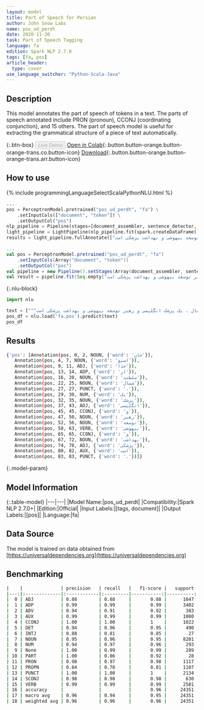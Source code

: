 ```yaml
---
layout: model
title: Part of Speech for Persian
author: John Snow Labs
name: pos_ud_perdt
date: 2020-11-30
task: Part of Speech Tagging
language: fa
edition: Spark NLP 2.7.0
tags: [fa, pos]
article_header:
  type: cover
use_language_switcher: "Python-Scala-Java"
---
```


## Description

This model annotates the part of speech of tokens in a text. The parts of speech annotated include PRON (pronoun), CCONJ (coordinating conjunction), and 15 others. The part of speech model is useful for extracting the grammatical structure of a piece of text automatically.

{:.btn-box}
<button class="button button-orange" disabled>Live Demo</button>
[Open in Colab](https://colab.research.google.com/github/JohnSnowLabs/spark-nlp-workshop/blob/master/tutorials/Certification_Trainings/Public/6.Playground_DataFrames.ipynb){:.button.button-orange.button-orange-trans.co.button-icon}
[Download](https://s3.amazonaws.com/auxdata.johnsnowlabs.com/public/models/pos_ud_perdt_fa_2.7.0_2.4_1606724821106.zip){:.button.button-orange.button-orange-trans.arr.button-icon}

## How to use

<div class="tabs-box" markdown="1">
{% include programmingLanguageSelectScalaPythonNLU.html %}

```python
...
pos = PerceptronModel.pretrained("pos_ud_perdt", "fa") \
    .setInputCols(["document", "token"]) \
    .setOutputCol("pos")
nlp_pipeline = Pipeline(stages=[document_assembler, sentence_detector, tokenizer, pos])
light_pipeline = LightPipeline(nlp_pipeline.fit(spark.createDataFrame([['']]).toDF("text")))
results = light_pipeline.fullAnnotate(["جان اسنو جدا از سلطنت شمال ، یک پزشک انگلیسی و رهبر توسعه بیهوشی و بهداشت پزشکی است."])
```

```scala
...
val pos = PerceptronModel.pretrained("pos_ud_perdt", "fa")
    .setInputCols(Array("document", "token"))
    .setOutputCol("pos")
val pipeline = new Pipeline().setStages(Array(document_assembler, sentence_detector, tokenizer, pos))
val result = pipeline.fit(Seq.empty["جان اسنو جدا از سلطنت شمال ، یک پزشک انگلیسی و رهبر توسعه بیهوشی و بهداشت پزشکی است."].toDS.toDF("text")).transform(data)
```

{:.nlu-block}
```python
import nlu

text = ["""جان اسنو جدا از سلطنت شمال ، یک پزشک انگلیسی و رهبر توسعه بیهوشی و بهداشت پزشکی است"""]
pos_df = nlu.load('fa.pos').predict(text)
pos_df
```

</div>

## Results

```bash
{'pos': [Annotation(pos, 0, 2, NOUN, {'word': 'جان'}),
   Annotation(pos, 4, 7, NOUN, {'word': 'اسنو'}),
   Annotation(pos, 9, 11, ADJ, {'word': 'جدا'}),
   Annotation(pos, 13, 14, ADP, {'word': 'از'}),
   Annotation(pos, 16, 20, NOUN, {'word': 'سلطنت'}),
   Annotation(pos, 22, 25, NOUN, {'word': 'شمال'}),
   Annotation(pos, 27, 27, PUNCT, {'word': '،'}),
   Annotation(pos, 29, 30, NUM, {'word': 'یک'}),
   Annotation(pos, 32, 35, NOUN, {'word': 'پزشک'}),
   Annotation(pos, 37, 43, ADJ, {'word': 'انگلیسی'}),
   Annotation(pos, 45, 45, CCONJ, {'word': 'و'}),
   Annotation(pos, 47, 50, NOUN, {'word': 'رهبر'}),
   Annotation(pos, 52, 56, NOUN, {'word': 'توسعه'}),
   Annotation(pos, 58, 63, VERB, {'word': 'بیهوشی'}),
   Annotation(pos, 65, 65, CCONJ, {'word': 'و'}),
   Annotation(pos, 67, 72, NOUN, {'word': 'بهداشت'}),
   Annotation(pos, 74, 78, ADJ, {'word': 'پزشکی'}),
   Annotation(pos, 80, 82, AUX, {'word': 'است'}),
   Annotation(pos, 83, 83, PUNCT, {'word': '.'})]}
```

{:.model-param}
## Model Information

{:.table-model}
|---|---|
|Model Name:|pos_ud_perdt|
|Compatibility:|Spark NLP 2.7.0+|
|Edition:|Official|
|Input Labels:|[tags, document]|
|Output Labels:|[pos]|
|Language:|fa|

## Data Source

The model is trained on data obtained from [https://universaldependencies.org](https://universaldependencies.org)

## Benchmarking

```bash
|    |              | precision   | recall   |   f1-score |   support |
|---:|:-------------|:------------|:---------|-----------:|----------:|
|  0 | ADJ          | 0.88        | 0.88     |       0.88 |      1647 |
|  1 | ADP          | 0.99        | 0.99     |       0.99 |      3402 |
|  2 | ADV          | 0.94        | 0.91     |       0.92 |       383 |
|  3 | AUX          | 0.99        | 0.99     |       0.99 |      1000 |
|  4 | CCONJ        | 1.00        | 1.00     |       1    |      1022 |
|  5 | DET          | 0.94        | 0.96     |       0.95 |       490 |
|  6 | INTJ         | 0.88        | 0.81     |       0.85 |        27 |
|  7 | NOUN         | 0.95        | 0.96     |       0.95 |      8201 |
|  8 | NUM          | 0.94        | 0.97     |       0.96 |       293 |
|  9 | None         | 1.00        | 0.99     |       0.99 |       289 |
| 10 | PART         | 1.00        | 0.86     |       0.92 |        28 |
| 11 | PRON         | 0.98        | 0.97     |       0.98 |      1117 |
| 12 | PROPN        | 0.84        | 0.78     |       0.81 |      1107 |
| 13 | PUNCT        | 1.00        | 1.00     |       1    |      2134 |
| 14 | SCONJ        | 0.98        | 0.98     |       0.98 |       630 |
| 15 | VERB         | 0.99        | 0.99     |       0.99 |      2581 |
| 16 | accuracy     |             |          |       0.96 |     24351 |
| 17 | macro avg    | 0.96        | 0.94     |       0.95 |     24351 |
| 18 | weighted avg | 0.96        | 0.96     |       0.96 |     24351 |
```